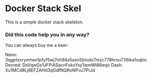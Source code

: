 # Docker Stack Skel

This is a simple docker stack skeleton.

### Did this code help you in any way? 

You can always buy me a beer:

Nano: 3qgptzxrymheo1pfyf5wj7nh94a5asn5biodo7mzc778hrou736ika1sqbic
Decred: DsVqwGs1JFPiASacnFoksYsy1iemWt86eqo
Dash: Xu1MCd8Lj6EFZAHd3qGdfNQRoWFoJ7PiJd
